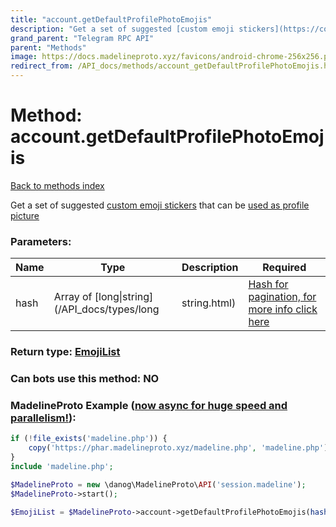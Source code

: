 ```yaml
---
title: "account.getDefaultProfilePhotoEmojis"
description: "Get a set of suggested [custom emoji stickers](https://core.telegram.org/api/custom-emoji) that can be [used as profile picture](https://core.telegram.org/api/files#sticker-profile-pictures)"
grand_parent: "Telegram RPC API"
parent: "Methods"
image: https://docs.madelineproto.xyz/favicons/android-chrome-256x256.png
redirect_from: /API_docs/methods/account_getDefaultProfilePhotoEmojis.html
---
```

# Method: account.getDefaultProfilePhotoEmojis
[Back to methods index](index.html)



Get a set of suggested [custom emoji stickers](https://core.telegram.org/api/custom-emoji) that can be [used as profile picture](https://core.telegram.org/api/files#sticker-profile-pictures)

### Parameters:

| Name     |    Type       | Description | Required |
|----------|---------------|-------------|----------|
|hash|Array of [long\|string](/API_docs/types/long|string.html) | [Hash for pagination, for more info click here](https://core.telegram.org/api/offsets#hash-generation) | Optional|


### Return type: [EmojiList](/API_docs/types/EmojiList.html)

### Can bots use this method: **NO**


### MadelineProto Example ([now async for huge speed and parallelism!](https://docs.madelineproto.xyz/docs/ASYNC.html)):


```php
if (!file_exists('madeline.php')) {
    copy('https://phar.madelineproto.xyz/madeline.php', 'madeline.php');
}
include 'madeline.php';

$MadelineProto = new \danog\MadelineProto\API('session.madeline');
$MadelineProto->start();

$EmojiList = $MadelineProto->account->getDefaultProfilePhotoEmojis(hash: [$long|string, $long|string], );
```

